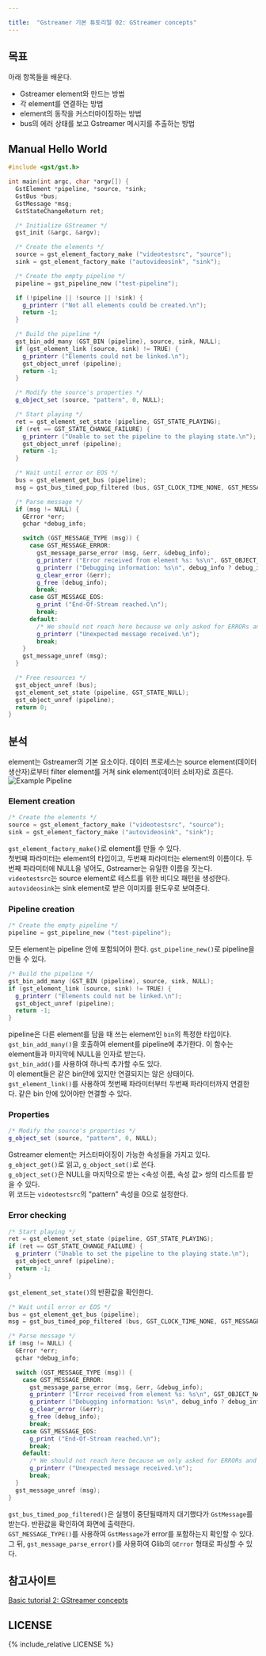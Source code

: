 ```yaml
---

title:  "Gstreamer 기본 튜토리얼 02: GStreamer concepts"
---
```


## 목표
아래 항목들을 배운다.
- Gstreamer element와 만드는 방법
- 각 element를 연결하는 방법
- element의 동작을 커스터마이징하는 방법
- bus의 에러 상태를 보고 Gstreamer 메시지를 추출하는 방법

## Manual Hello World

```c++
#include <gst/gst.h>

int main(int argc, char *argv[]) {
  GstElement *pipeline, *source, *sink;
  GstBus *bus;
  GstMessage *msg;
  GstStateChangeReturn ret;

  /* Initialize GStreamer */
  gst_init (&argc, &argv);

  /* Create the elements */
  source = gst_element_factory_make ("videotestsrc", "source");
  sink = gst_element_factory_make ("autovideosink", "sink");

  /* Create the empty pipeline */
  pipeline = gst_pipeline_new ("test-pipeline");

  if (!pipeline || !source || !sink) {
    g_printerr ("Not all elements could be created.\n");
    return -1;
  }

  /* Build the pipeline */
  gst_bin_add_many (GST_BIN (pipeline), source, sink, NULL);
  if (gst_element_link (source, sink) != TRUE) {
    g_printerr ("Elements could not be linked.\n");
    gst_object_unref (pipeline);
    return -1;
  }

  /* Modify the source's properties */
  g_object_set (source, "pattern", 0, NULL);

  /* Start playing */
  ret = gst_element_set_state (pipeline, GST_STATE_PLAYING);
  if (ret == GST_STATE_CHANGE_FAILURE) {
    g_printerr ("Unable to set the pipeline to the playing state.\n");
    gst_object_unref (pipeline);
    return -1;
  }

  /* Wait until error or EOS */
  bus = gst_element_get_bus (pipeline);
  msg = gst_bus_timed_pop_filtered (bus, GST_CLOCK_TIME_NONE, GST_MESSAGE_ERROR | GST_MESSAGE_EOS);

  /* Parse message */
  if (msg != NULL) {
    GError *err;
    gchar *debug_info;

    switch (GST_MESSAGE_TYPE (msg)) {
      case GST_MESSAGE_ERROR:
        gst_message_parse_error (msg, &err, &debug_info);
        g_printerr ("Error received from element %s: %s\n", GST_OBJECT_NAME (msg->src), err->message);
        g_printerr ("Debugging information: %s\n", debug_info ? debug_info : "none");
        g_clear_error (&err);
        g_free (debug_info);
        break;
      case GST_MESSAGE_EOS:
        g_print ("End-Of-Stream reached.\n");
        break;
      default:
        /* We should not reach here because we only asked for ERRORs and EOS */
        g_printerr ("Unexpected message received.\n");
        break;
    }
    gst_message_unref (msg);
  }

  /* Free resources */
  gst_object_unref (bus);
  gst_element_set_state (pipeline, GST_STATE_NULL);
  gst_object_unref (pipeline);
  return 0;
}
```

## 분석
element는 Gstreamer의 기본 요소이다. 데이터 프로세스는 source element(데이터 생산자)로부터 filter element를 거쳐 sink element(데이터 소비자)로 흐른다.  
![Example Pipeline](https://gstreamer.freedesktop.org/documentation/tutorials/basic/images/figure-1.png)

### Element creation
```c++
/* Create the elements */
source = gst_element_factory_make ("videotestsrc", "source");
sink = gst_element_factory_make ("autovideosink", "sink");
```
`gst_element_factory_make()`로 element를 만들 수 있다.  
첫번째 파라미터는 element의 타입이고, 두번째 파라미터는 element의 이름이다. 두번째 파라미터에 NULL을 넣어도, Gstreamer는 유일한 이름을 짓는다.  
`videotestsrc`는 source element로 테스트를 위한 비디오 패턴을 생성한다.  
`autovideosink`는 sink element로 받은 이미지를 윈도우로 보여준다.  

### Pipeline creation
```c++
/* Create the empty pipeline */
pipeline = gst_pipeline_new ("test-pipeline");
```
모든 element는 pipeline 안에 포함되어야 한다. `gst_pipeline_new()`로 pipeline을 만들 수 있다.

```c++
/* Build the pipeline */
gst_bin_add_many (GST_BIN (pipeline), source, sink, NULL);
if (gst_element_link (source, sink) != TRUE) {
  g_printerr ("Elements could not be linked.\n");
  gst_object_unref (pipeline);
  return -1;
}
```
pipeline은 다른 element를 담을 때 쓰는 element인 `bin`의 특정한 타입이다.  
`gst_bin_add_many()`을 호출하여 element를 pipeline에 추가한다. 이 함수는 element들과 마지막에 NULL을 인자로 받는다.  
`gst_bin_add()`를 사용하여 하나씩 추가할 수도 있다.  
이 element들은 같은 bin안에 있지만 연결되지는 않은 상태이다.  
`gst_element_link()`를 사용하여 첫번째 파라미터부터 두번째 파라미터까지 연결한다. 같은 bin 안에 있어야만 연결할 수 있다.  

### Properties
```c++
/* Modify the source's properties */
g_object_set (source, "pattern", 0, NULL);
```
Gstreamer element는 커스터마이징이 가능한 속성들을 가지고 있다.  
`g_object_get()`로 읽고, `g_object_set()`로 쓴다.  
`g_object_set()`은 NULL을 마지막으로 받는 <속성 이름, 속성 값> 쌍의 리스트를 받을 수 있다.  
위 코드는 `videotestsrc`의 "pattern" 속성을 0으로 설정한다.  

### Error checking
```c++
/* Start playing */
ret = gst_element_set_state (pipeline, GST_STATE_PLAYING);
if (ret == GST_STATE_CHANGE_FAILURE) {
  g_printerr ("Unable to set the pipeline to the playing state.\n");
  gst_object_unref (pipeline);
  return -1;
}
```
`gst_element_set_state()`의 반환값을 확인한다.  

```c++
/* Wait until error or EOS */
bus = gst_element_get_bus (pipeline);
msg = gst_bus_timed_pop_filtered (bus, GST_CLOCK_TIME_NONE, GST_MESSAGE_ERROR | GST_MESSAGE_EOS);

/* Parse message */
if (msg != NULL) {
  GError *err;
  gchar *debug_info;

  switch (GST_MESSAGE_TYPE (msg)) {
    case GST_MESSAGE_ERROR:
      gst_message_parse_error (msg, &err, &debug_info);
      g_printerr ("Error received from element %s: %s\n", GST_OBJECT_NAME (msg->src), err->message);
      g_printerr ("Debugging information: %s\n", debug_info ? debug_info : "none");
      g_clear_error (&err);
      g_free (debug_info);
      break;
    case GST_MESSAGE_EOS:
      g_print ("End-Of-Stream reached.\n");
      break;
    default:
      /* We should not reach here because we only asked for ERRORs and EOS */
      g_printerr ("Unexpected message received.\n");
      break;
  }
  gst_message_unref (msg);
}
```
`gst_bus_timed_pop_filtered()`은 실행이 중단될때까지 대기했다가 `GstMessage`를 받는다. 반환값을 확인하여 화면에 출력한다.  
`GST_MESSAGE_TYPE()`를 사용하여 `GstMessage`가 error를 포함하는지 확인할 수 있다.  
그 뒤, `gst_message_parse_error()`를 사용하여 Glib의 `GError` 형태로 파싱할 수 있다.  

## 참고사이트
[Basic tutorial 2: GStreamer concepts](https://gstreamer.freedesktop.org/documentation/tutorials/basic/concepts.html?gi-language=c)

## LICENSE

{% include_relative LICENSE %}
